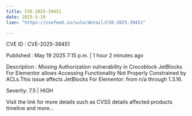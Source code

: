 ```yaml
---
title: CVE-2025-39451
date: 2025-5-19
lien: "https://cvefeed.io/vuln/detail/CVE-2025-39451"

---
```


CVE ID : CVE-2025-39451

Published :  May 19
2025
7:15 p.m. | 1 hour
2 minutes ago

Description : Missing Authorization vulnerability in Crocoblock JetBlocks For Elementor allows Accessing Functionality Not Properly Constrained by ACLs.This issue affects JetBlocks For Elementor: from n/a through 1.3.16.

Severity: 7.5 | HIGH

Visit the link for more details
such as CVSS details
affected products
timeline
and more...
